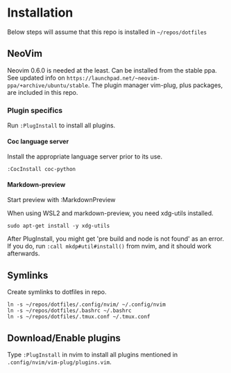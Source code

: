 # Installation

Below steps will assume that this repo is installed in `~/repos/dotfiles`

## NeoVim
Neovim 0.6.0 is needed at the least. Can be installed from the stable ppa. See
updated info on `https://launchpad.net/~neovim-ppa/+archive/ubuntu/stable`.
The plugin manager vim-plug, plus packages, are included in this repo.

### Plugin specifics

Run `:PlugInstall` to install all plugins.

#### Coc language server
Install the appropriate language server prior to its use.
```
:CocInstall coc-python
```

#### Markdown-preview
Start preview with :MarkdownPreview

When using WSL2 and markdown-preview, you need xdg-utils installed.
```
sudo apt-get install -y xdg-utils
```

After PlugInstall, you might get 'pre build and node is not found' as an error. If you do, run 
`:call mkdp#util#install()` from nvim, and it should work afterwards.

## Symlinks
Create symlinks to dotfiles in repo.
```
ln -s ~/repos/dotfiles/.config/nvim/ ~/.config/nvim
ln -s ~/repos/dotfiles/.bashrc ~/.bashrc
ln -s ~/repos/dotfiles/.tmux.conf ~/.tmux.conf
```

## Download/Enable plugins
Type `:PlugInstall` in nvim to install all plugins mentioned in
`.config/nvim/vim-plug/plugins.vim`.

